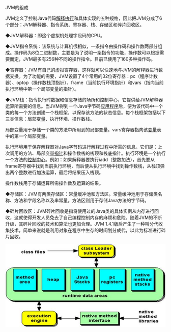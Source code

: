 JVM的组成

JVM定义了控制Java代码[解释执行](http://baike.so.com/doc/358371.html)和具体实现的五种规格，因此把JVM分成了6个部分：JVM解释器、指令系统、寄存器、栈、存储区和碎片回收区。

◆JVM解释器：即这个虚拟机处理字段码的CPU。

◆JVM指令系统：该系统与计算机很相似，一条指令由操作码和操作数两部分组成。操作码为8位二进制数，主要是为了说明一条指令的功能，操作数可以根据需要而定，JVM最多有256种不同的操作指令。目前已使用了160多种操作码。

◆寄存器：JVM有自己的虚拟寄存器，这样就可以快速地与JVM的解释器进行数据交换。为了功能的需要，JVM设置了4个常用的32位寄存器：pc（程序计数器）、optop（操作数栈顶指针）、frame（当前执行环境指针）和vars（指向当前执行环境中第一个局部变量的指针）。

◆JVM栈：指令执行时数据和信息存储的场所和控制中心，它提供给JVM解释器运算所需要的信息。当JVM得到一个Java字节码[应用程序](http://baike.so.com/doc/3417785.html)后，便为该代码中一个类的每一个方法创建一个栈框架，以保存该方法的状态信息。每个栈框架包括以下三类信息：局部变量、执行环境、操作数栈。

局部变量用于存储一个类的方法中所用到的局部变量。vars寄存器指向该[变量](http://baike.so.com/doc/2977483.html)表中的第一个局部变量。

执行环境用于保存解释器对Java字节码进行解释过程中所需的信息。它们是：上次调用的方法、局部变量[指针](http://baike.so.com/doc/1043844.html)和操作数栈的栈顶和栈底指针。执行环境是一个执行一个方法的[控制中心](http://baike.so.com/doc/6291333.html)。例如：如果解释器要执行iadd（整数加法），首先要从frame寄存器中找到当前执行环境，而后便从执行环境中找到操作数栈，从栈顶弹出两个整数进行加法运算，最后将结果压入栈顶。

操作数栈用于存储运算所需操作数及运算的结果。

◆存储区：JVM有两类存储区：常量缓冲池和方法区。常量缓冲池用于存储类名称、方法和字段名称以及串常量。方法区则用于存储Java方法的字节码。

◆碎片回收区：JVM碎片回收是指将使用过的Java类的具体实例从内存进行回收，这就使得开发人员免去了自己编程控制内存的麻烦和危险。随着JVM的不断升级，其碎片回收的技术和算法也更加合理。JVM 1.4.1版后产生了一种叫分代收集技术，简单来说就是利用对象在程序中生存的时间划分成代，以此为标准进行碎片回收。

![](/assets/jvmarch1.png)

